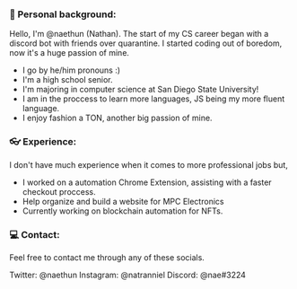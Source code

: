 ### 💼 Personal background:

Hello, I'm @naethun (Nathan). The start of my CS career began with a discord bot with friends over quarantine. I started coding out of boredom, now it's a huge passion of mine. 

- I go by he/him pronouns :)
- I'm a high school senior.
- I'm majoring in computer science at San Diego State University!
- I am in the proccess to learn more languages, JS being my more fluent language.
- I enjoy fashion a TON, another big passion of mine.

### 👓 Experience:

I don't have much experience when it comes to more professional jobs but,

- I worked on a automation Chrome Extension, assisting with a faster checkout proccess.
- Help organize and build a website for MPC Electronics
- Currently working on blockchain automation for NFTs.

### 💻 Contact:

Feel free to contact me through any of these socials.

Twitter: @naethun
Instagram: @natranniel
Discord: @nae#3224

